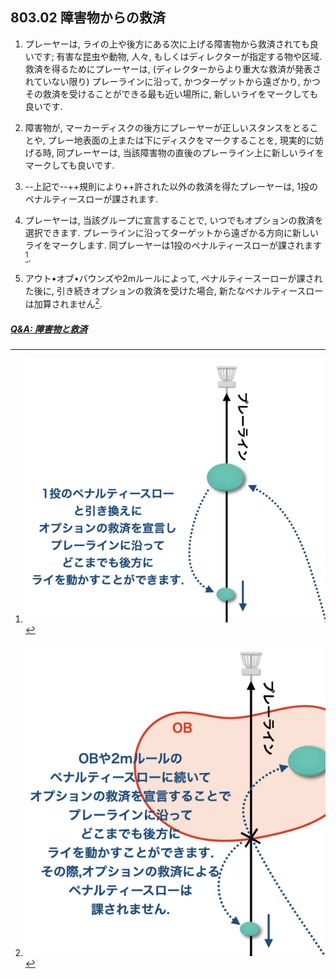## 803.02 障害物からの救済

1. プレーヤーは,
ライの上や後方にある次に上げる障害物から救済されても良いです;
有害な昆虫や動物,
人々,
もしくはディレクターが指定する物や区域.
救済を得るためにプレーヤーは,
(ディレクターからより重大な救済が発表されていない限り)
プレーラインに沿って,
かつターゲットから遠ざかり,
かつその救済を受けることができる最も近い場所に,
新しいライをマークしても良いです.

1. 障害物が,
マーカーディスクの後方にプレーヤーが正しいスタンスをとることや,
プレー地表面の上または下にディスクをマークすることを, 現実的に妨げる時,
同プレーヤーは,
当該障害物の直後のプレーライン上に新しいライをマークしても良いです.

1. --上記で--++規則により++許された以外の救済を得たプレーヤーは,
1投のペナルティースローが課されます.

1. プレーヤーは,
当該グループに宣言することで,
いつでもオプションの救済を選択できます.
プレーラインに沿ってターゲットから遠ざかる方向に新しいライをマークします.
同プレーヤーは1投のペナルティースローが課されます[^1].

1. アウト•オブ•バウンズや2mルールによって,
ペナルティースーローが課された後に,
引き続きオプションの救済を受けた場合,
新たなペナルティースローは加算されません[^2].

##### [Q&A: 障害物と救済](qa-obs)



[^1]: ![オプションの救済](assets/img/optional-relief.png)
[^2]: ![OBとオプションの救済](assets/img/ob-optional-relief.png)
